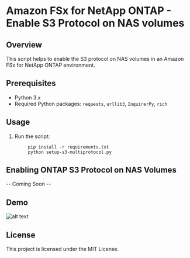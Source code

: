 # Amazon FSx for NetApp ONTAP - Enable S3 Protocol on NAS volumes

## Overview

This script helps to enable the S3 protocol on NAS volumes in an Amazon FSx for NetApp ONTAP environment.

## Prerequisites

- Python 3.x
- Required Python packages: `requests`, `urllib3`, `InquirerPy`, `rich`

## Usage

1. Run the script:

   ```shell
        pip install -r requirements.txt
        python setup-s3-multiprotocol.py
   ```

## Enabling ONTAP S3 Protocol on NAS Volumes

-- Coming Soon --

## Demo

![alt text](resources/ONTAP-S3-Automation.gif)

## License

This project is licensed under the MIT License.
